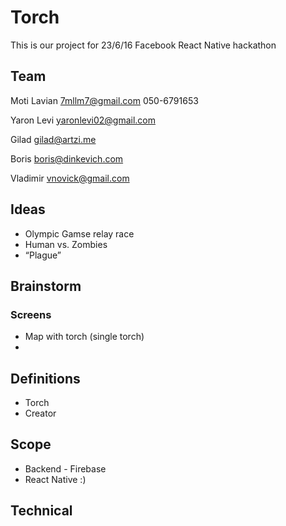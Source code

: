 # Torch
This is our project for 23/6/16 Facebook React Native hackathon

## Team

Moti Lavian
7mllm7@gmail.com
050-6791653

Yaron Levi
yaronlevi02@gmail.com

Gilad
gilad@artzi.me

Boris
boris@dinkevich.com

Vladimir
vnovick@gmail.com


## Ideas
* Olympic Gamse relay race
* Human vs. Zombies
* “Plague”

## Brainstorm


### Screens
* Map with torch (single torch)
* 

## Definitions
* Torch
* Creator

## Scope
* Backend - Firebase
* React Native :)

## Technical

